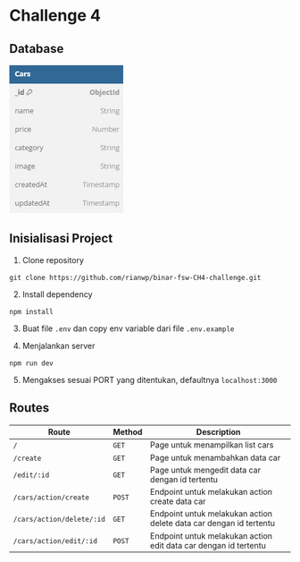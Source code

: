 # Challenge 4

## Database

![db diagram](public/images/dbdiagram.png)

## Inisialisasi Project

1. Clone repository

```
git clone https://github.com/rianwp/binar-fsw-CH4-challenge.git
```

2. Install dependency

```
npm install
```

3. Buat file `.env` dan copy env variable dari file `.env.example`

4. Menjalankan server

```
npm run dev
```

5. Mengakses sesuai PORT yang ditentukan, defaultnya `localhost:3000`

## Routes

| Route                     | Method | Description                                                        |
| ------------------------- | ------ | ------------------------------------------------------------------ |
| `/`                       | `GET`  | Page untuk menampilkan list cars                                   |
| `/create`                 | `GET`  | Page untuk menambahkan data car                                    |
| `/edit/:id`               | `GET`  | Page untuk mengedit data car dengan id tertentu                    |
| `/cars/action/create`     | `POST` | Endpoint untuk melakukan action create data car                    |
| `/cars/action/delete/:id` | `GET`  | Endpoint untuk melakukan action delete data car dengan id tertentu |
| `/cars/action/edit/:id`   | `POST` | Endpoint untuk melakukan action edit data car dengan id tertentu   |

